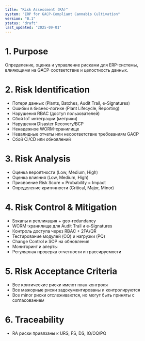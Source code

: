 ```yaml
---
title: "Risk Assessment (RA)"
system: "ERP for GACP-Compliant Cannabis Cultivation"
version: "0.1"
status: "draft"
last_updated: "2025-09-01"
---
```


# 1. Purpose

Определение, оценка и управление рисками для ERP-системы, влияющими на GACP-соответствие и целостность данных.

# 2. Risk Identification

- Потеря данных (Plants, Batches, Audit Trail, e-Signatures)
- Ошибки в бизнес-логике (Plant Lifecycle, Reporting)
- Нарушения RBAC (доступ пользователей)
- Сбой IoT интеграции (метрики)
- Нарушения Disaster Recovery/BCP
- Ненадежное WORM-хранилище
- Невалидные отчеты или несоответствие требованиям GACP
- Сбой CI/CD или обновлений

# 3. Risk Analysis

- Оценка вероятности (Low, Medium, High)
- Оценка влияния (Low, Medium, High)
- Присвоение Risk Score = Probability × Impact
- Определение критичности (Critical, Major, Minor)

# 4. Risk Control & Mitigation

- Бэкапы и репликация + geo-redundancy
- WORM-хранилище для Audit Trail и e-Signatures
- Контроль доступа через RBAC + 2FA/QR
- Тестирование модулей (OQ) и нагрузки (PQ)
- Change Control и SOP на обновления
- Мониторинг и алерты
- Регулярная проверка отчетности и трассируемости

# 5. Risk Acceptance Criteria

- Все критические риски имеют план контроля
- Все мажорные риски задокументированы и контролируются
- Все minor риски отслеживаются, но могут быть приняты с согласованием

# 6. Traceability

- RA риски привязаны к URS, FS, DS, IQ/OQ/PQ
